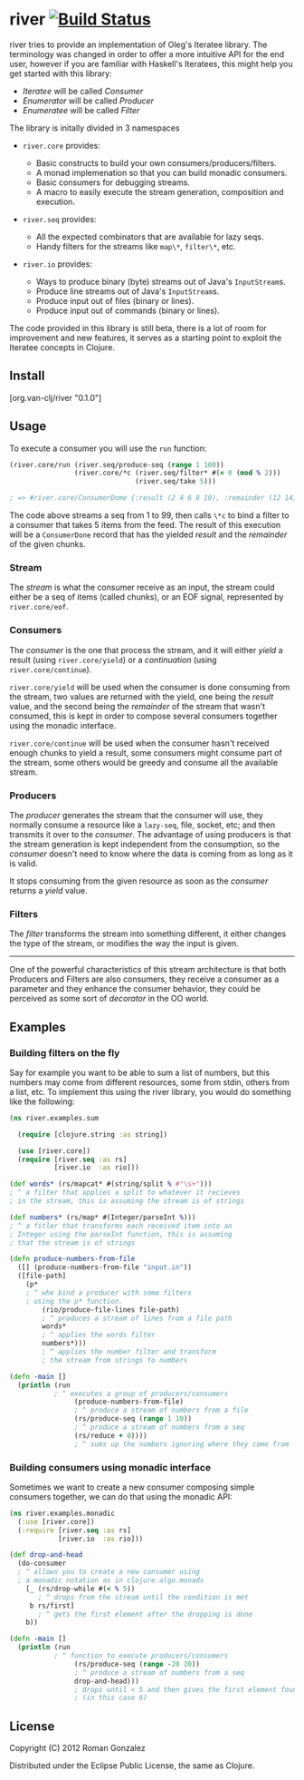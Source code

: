 # river [![Build Status](https://secure.travis-ci.org/roman/river.png)](http://travis-ci.org/roman/river)

river tries to provide an implementation of Oleg's Iteratee
library. The terminology was changed in order to offer a more intuitive API for
the end user, however if you are familiar with Haskell's Iteratees, this might
help you get started with this library:

* _Iteratee_ will be called _Consumer_
* _Enumerator_ will be called _Producer_
* _Enumeratee_ will be called _Filter_

The library is initally divided in 3 namespaces

* `river.core` provides:
  * Basic constructs to build your own consumers/producers/filters.
  * A monad implemenation so that you can build monadic consumers.
  * Basic consumers for debugging streams.
  * A macro to easily execute the stream generation, composition and
    execution.

* `river.seq` provides:
  * All the expected combinators that are available for lazy seqs.
  * Handy filters for the streams like `map\*`, `filter\*`, etc.

* `river.io` provides:
  * Ways to produce binary (byte) streams out of Java's `InputStream`s.
  * Produce line streams out of Java's `InputStream`s.
  * Produce input out of files (binary or lines).
  * Produce input out of commands (binary or lines).

The code provided in this library is still beta, there is a lot of room
for improvement and new features, it serves as a starting point to exploit
the Iteratee concepts in Clojure.

## Install

[org.van-clj/river "0.1.0"]

## Usage

To execute a consumer you will use the `run` function:

```clojure
(river.core/run (river.seq/produce-seq (range 1 100))
                (river.core/*c (river.seq/filter* #(= 0 (mod % 2)))
                               (river.seq/take 5)))

; => #river.core/ConsumerDome {:result (2 4 6 8 10), :remainder (12 14)}
```

The code above streams a seq from 1 to 99, then calls `\*c` to bind a filter
to a consumer that takes 5 items from the feed. The result of this execution
will be a `ConsumerDone` record that has the yielded _result_ and the
_remainder_ of the given chunks.

### Stream

The _stream_ is what the consumer receive as an input, the stream could
either be a seq of items (called chunks), or an EOF signal, represented by
`river.core/eof`.

### Consumers

The _consumer_ is the one that process the stream, and it will either _yield_
a result (using `river.core/yield`) or a _continuation_ (using
`river.core/continue`).

`river.core/yield` will be used when the consumer is done consuming from
the stream, two values are returned with the yield, one being the _result_
value, and the second being the _remainder_ of the stream that wasn't consumed,
this is kept in order to compose several consumers together using the
monadic interface.

`river.core/continue` will be used when the consumer hasn't received enough
chunks to yield a result, some consumers might consume part of the stream, some
others would be greedy and consume all the available stream.

### Producers

The _producer_ generates the stream that the consumer will use, they normally
consume a resource like a `lazy-seq`, file, socket, etc; and then transmits it
over to the _consumer_. The advantage of using producers is that the stream
generation is kept independent from the consumption, so the _consumer_ doesn't
need to know where the data is coming from as long as it is valid.

It stops consuming from the given resource as soon as the _consumer_ returns a
_yield_ value.


### Filters

The _filter_ transforms the stream into something different, it either changes
the type of the stream, or modifies the way the input is given.

* * *

One of the powerful characteristics of this stream architecture is that both
Producers and Filters are also consumers, they receive a consumer as a
parameter and they enhance the consumer behavior, they could be perceived as
some sort of _decorator_ in the OO world.

## Examples

### Building filters on the fly

Say for example you want to be able to sum a list of numbers, but this
numbers may come from different resources, some from stdin, others from a
list, etc. To implement this using the river library, you would do
something like the following:

```clojure
(ns river.examples.sum

  (require [clojure.string :as string])

  (use [river.core])
  (require [river.seq :as rs]
           [river.io  :as rio]))

(def words* (rs/mapcat* #(string/split % #"\s+")))
; ^ a filter that applies a split to whatever it recieves
; in the stream, this is assuming the stream is of strings

(def numbers* (rs/map* #(Integer/parseInt %)))
; ^ a fitler that transforms each received item into an
; Integer using the parseInt function, this is assuming
; that the stream is of strings

(defn produce-numbers-from-file
  ([] (produce-numbers-from-file "input.in"))
  ([file-path]
    (p*
    ; ^ whe bind a producer with some filters
    ; using the p* function.
        (rio/produce-file-lines file-path)
        ; ^ produces a stream of lines from a file path
        words*
        ; ^ applies the words filter
        numbers*)))
        ; ^ applies the number filter and transform
        ; the stream from strings to numbers

(defn -main []
  (println (run 
           ; ^ executes a group of producers/consumers
                (produce-numbers-from-file)
                ; ^ produce a stream of numbers from a file
                (rs/produce-seq (range 1 10))
                ; ^ produce a stream of numbers from a seq
                (rs/reduce + 0))))
                ; ^ sums up the numbers ignoring where they come from
```

### Building consumers using monadic interface ###

Sometimes we want to create a new consumer composing simple consumers together,
we can do that using the monadic API:

```clojure
(ns river.examples.monadic
  (:use [river.core])
  (:require [river.seq :as rs]
            [river.io  :as rio]))

(def drop-and-head
  (do-consumer
  ; ^ allows you to create a new consumer using
  ; a monadic notation as in clojure.algo.monads
    [_ (rs/drop-while #(< % 5))
       ; ^ drops from the stream until the condition is met
     b rs/first]
       ; ^ gets the first element after the dropping is done
    b))

(defn -main []
  (println (run
           ; ^ function to execute producers/consumers
                (rs/produce-seq (range -20 20))
                ; ^ produce a stream of numbers from a seq
                drop-and-head)))
                ; drops until < 5 and then gives the first element found
                ; (in this case 6)
```

## License

Copyright (C) 2012 Roman Gonzalez

Distributed under the Eclipse Public License, the same as Clojure.
